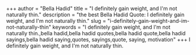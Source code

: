 +++
author = "Bella Hadid"
title = "I definitely gain weight, and I'm not naturally thin."
description = "the best Bella Hadid Quote: I definitely gain weight, and I'm not naturally thin."
slug = "i-definitely-gain-weight-and-im-not-naturally-thin"
keywords = "I definitely gain weight, and I'm not naturally thin.,bella hadid,bella hadid quotes,bella hadid quote,bella hadid sayings,bella hadid saying,quotes, sayings,quote, saying, motivation"
+++
I definitely gain weight, and I'm not naturally thin.
